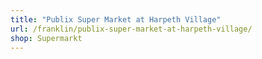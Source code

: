 ```yaml
---
title: "Publix Super Market at Harpeth Village"
url: /franklin/publix-super-market-at-harpeth-village/
shop: Supermarkt
---
```

